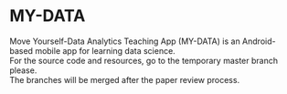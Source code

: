 # MY-DATA
Move Yourself-Data Analytics Teaching App (MY-DATA) is an Android-based mobile app for learning data science. <br />
For the source code and resources, go to the temporary master branch please. <br />
The branches will be merged after the paper review process. <br />
